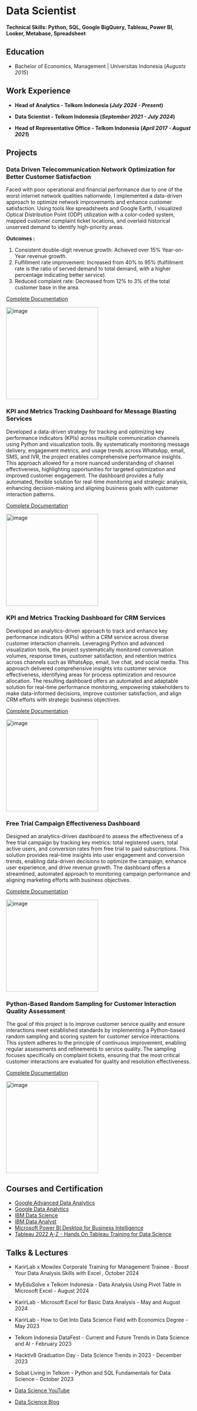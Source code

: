 # Data Scientist

**Technical Skills: Python, SQL, Google BigQuery, Tableau, Power BI, Looker, Metabase, Spreadsheet**

## Education
- Bachelor of Economics, Management | Universitas Indonesia (_Augusts 2015_)

## Work Experience 


- **Head of Analytics - Telkom Indonesia (_July 2024 - Present_)**

- **Data Scientist - Telkom Indonesia (_September 2021 - July 2024_)**

- **Head of Representative Office - Telkom Indonesia (_April 2017 - August 2021_)**

## Projects

### Data Driven Telecommunication Network Optimization for Better Customer Satisfaction

Faced with poor operational and financial performance due to one of the worst internet network qualities nationwide, I implemented a data-driven approach to optimize network improvements and enhance customer satisfaction. Using tools like spreadsheets and Google Earth, I visualized Optical Distribution Point (ODP) utilization with a color-coded system, mapped customer complaint ticket locations, and overlaid historical unserved demand to identify high-priority areas. 

**Outcomes :**

1. Consistent double-digit revenue growth: Achieved over 15% Year-on-Year revenue growth.
2. Fulfillment rate improvement: Increased from 40% to 95% (fulfillment rate is the ratio of served demand to total demand, with a higher percentage indicating better service).
3. Reduced complaint rate: Decreased from 12% to 3% of the total customer base in the area.

[Complete Documentation](https://github.com/anaswick/portfolio/blob/main/assets/documentation/data-driven-network-optimization.md)

<img src="https://github.com/user-attachments/assets/edb55402-7de7-4b14-86da-ddedd6ad62e0" alt="image" width="250"/>

### KPI and Metrics Tracking Dashboard for Message Blasting Services

Developed a data-driven strategy for tracking and optimizing key performance indicators (KPIs) across multiple communication channels using Python and visualization tools. By systematically monitoring message delivery, engagement metrics, and usage trends across WhatsApp, email, SMS, and IVR, the project enables comprehensive performance insights. This approach allowed for a more nuanced understanding of channel effectiveness, highlighting opportunities for targeted optimization and improved customer engagement. The dashboard provides a fully automated, flexible solution for real-time monitoring and strategic analysis, enhancing decision-making and aligning business goals with customer interaction patterns.

[Complete Documentation](https://github.com/anaswick/portfolio/blob/main/assets/documentation/oca-blast-kpi-monitoring-dashboard.md)

<img src="https://github.com/user-attachments/assets/dac08bd7-e899-498e-9d96-8bd442f0a04a" alt="image" width="250"/>

### KPI and Metrics Tracking Dashboard for CRM Services

Developed an analytics-driven approach to track and enhance key performance indicators (KPIs) within a CRM service across diverse customer interaction channels. Leveraging Python and advanced visualization tools, the project systematically monitored conversation volumes, response times, customer satisfaction, and retention metrics across channels such as WhatsApp, email, live chat, and social media. This approach delivered comprehensive insights into customer service effectiveness, identifying areas for process optimization and resource allocation. The resulting dashboard offers an automated and adaptable solution for real-time performance monitoring, empowering stakeholders to make data-informed decisions, improve customer satisfaction, and align CRM efforts with strategic business objectives.

[Complete Documentation](https://github.com/anaswick/portfolio/edit/main/assets/documentation/oca-interaction-kpi-dashboard.md)

<img src="https://github.com/user-attachments/assets/dff4eef0-9375-4cd5-9f43-a779cc165a32" alt="image" width="250"/>

### Free Trial Campaign Effectiveness Dashboard

Designed an analytics-driven dashboard to assess the effectiveness of a free trial campaign by tracking key metrics: total registered users, total active users, and conversion rates from free trial to paid subscriptions. This solution provides real-time insights into user engagement and conversion trends, enabling data-driven decisions to optimize the campaign, enhance user experience, and drive revenue growth. The dashboard offers a streamlined, automated approach to monitoring campaign performance and aligning marketing efforts with business objectives.

[Complete Documentation](https://github.com/anaswick/portfolio/blob/main/assets/documentation/oca-free-trial-campaign-effectiveness-dashboard.md)


<img src="https://github.com/user-attachments/assets/9bf09618-e77e-4eab-a87b-99d2efd494c3" alt="image" width="250"/>

### Python-Based Random Sampling for Customer Interaction Quality Assessment

The goal of this project is to improve customer service quality and ensure interactions meet established standards by implementing a Python-based random sampling and scoring system for customer service interactions. This system adheres to the principle of continuous improvement, enabling regular assessments and refinements to service quality. The sampling focuses specifically on complaint tickets, ensuring that the most critical customer interactions are evaluated for quality and resolution effectiveness.

[Complete Documentation](https://github.com/anaswick/portfolio/blob/main/assets/documentation/Python-Based%20Random%20Sampling%20for%20Customer%20Interaction%20Quality%20Assessment.md)

<img src="https://github.com/user-attachments/assets/4272bd90-98a1-403b-a830-5cefd500cb98" alt="image" width="250"/>

## Courses and Certification

- [Google Advanced Data Analytics](https://github.com/anaswick/portfolio/blob/main/assets/img/certification/Google%20Advance%20Data%20Analytics.JPG)
- [Google Data Analytics](https://github.com/anaswick/portfolio/blob/main/assets/img/certification/Google%20Data%20Analytics.JPG)
- [IBM Data Science](https://github.com/anaswick/portfolio/blob/main/assets/img/certification/IBM%20Data%20Science%20Professional%20Certificate.JPG)
- [IBM Data Analyst](https://github.com/anaswick/portfolio/blob/main/assets/img/certification/IBM%20Data%20Analyst.JPG)
- [Microsoft Power BI Desktop for Business Intelligence](https://github.com/anaswick/portfolio/blob/main/assets/img/certification/Microsoft%20Power%20BI%20Desktop%20for%20Business%20Intelligence.JPG)
- [Tableau 2022 A-Z - Hands On Tableau Training for Data Science](https://github.com/anaswick/portfolio/blob/main/assets/img/certification/Tableau%202022%20A-Z%20-%20Hands%20On%20Tableau%20Training%20for%20Data%20Science.JPG)

## Talks & Lectures
- KarirLab x Mowilex Corporate Training for Management Trainee - Boost Your Data Analysis Skills with Excel , October 2024
- MyEduSolve x Telkom Indonesia - Data Analysis Using Pivot Table in Microsoft Excel - August 2024
- KarirLab - Microsoft Excel for Basic Data Analysis - May and August 2024
- KarirLab - How to Get Into Data Science Field with Economics Degree - May 2023
- Telkom Indonesia DataFest - Current and Future Trends in Data Science and AI - February 2023
- Hacktiv8 Graduation Day - Data Science Trends in 2023 - December 2023
- Sobat Living in Telkom - Python and SQL Fundamentals for Data Science - October 2023

- [Data Science YouTube](https://www.youtube.com/@anaswicaksono1123)



- [Data Science Blog](https://medium.com/@anas.wicaksono25)
